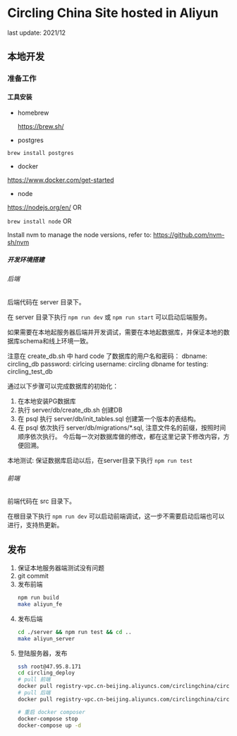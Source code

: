 # Circling China Site hosted in Aliyun
last update: 2021/12


## 本地开发

### 准备工作

#### 工具安装

- homebrew

  https://brew.sh/

- postgres

`brew install postgres`

- docker

https://www.docker.com/get-started

- node 

https://nodejs.org/en/ OR

`brew install node` OR

Install nvm to manage the node versions, refer to: https://github.com/nvm-sh/nvm

##### 开发环境搭建

###### 后端

后端代码在 server 目录下。 

在 server 目录下执行 `npm run dev` 或 `npm run start` 可以启动后端服务。 

如果需要在本地起服务器后端并开发调试，需要在本地起数据库，并保证本地的数据库schema和线上环境一致。 

注意在 create_db.sh 中 hard code 了数据库的用户名和密码：
dbname: circling_db
password: cirlcing
username: circling
dbname for testing: circling_test_db

通过以下步骤可以完成数据库的初始化：
1. 在本地安装PG数据库
2. 执行 server/db/create_db.sh 创建DB
3. 在 psql 执行 server/db/init_tables.sql 创建第一个版本的表结构。
4. 在 psql 依次执行 server/db/migrations/*.sql, 注意文件名的前缀，按照时间顺序依次执行。 今后每一次对数据库做的修改，都在这里记录下修改内容，方便回溯。

本地测试:
保证数据库启动以后，在server目录下执行 `npm run test`

###### 前端

前端代码在 src 目录下。

在根目录下执行 `npm run dev` 可以启动前端调试，这一步不需要启动后端也可以进行，支持热更新。

## 发布

1. 保证本地服务器端测试没有问题
2. git commit
3. 发布前端
    ``` sh
    npm run build
    make aliyun_fe
    ``` 
4. 发布后端
    ``` sh
    cd ./server && npm run test && cd ..
    make aliyun_server
    ```
5. 登陆服务器，发布
    ``` sh
    ssh root@47.95.8.171
    cd circling_deploy
    # pull 前端
    docker pull registry-vpc.cn-beijing.aliyuncs.com/circlingchina/circling_aliyun_fe
    # pull 后端
    docker pull registry-vpc.cn-beijing.aliyuncs.com/circlingchina/circling_aliyun

    # 重启 docker composer
    docker-compose stop
    docker-compose up -d
    ```


